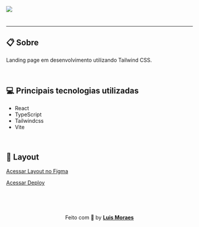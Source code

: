 <img style="margin-bottom:24px" src="https://ik.imagekit.io/meaid6cls2/Figma_land/figmaland_CtsSIhzdr.png?ik-sdk-version=javascript-1.4.3&updatedAt=1672449766024" />

---

## 📋 Sobre

<p>Landing page em desenvolvimento utilizando Tailwind CSS.</p>

<br />

## 💻 Principais tecnologias utilizadas

- React
- TypeScript
- Tailwindcss
- Vite

<br />

## 🎨 Layout

[Acessar Layout no Figma](https://www.figma.com/file/saEuGFYFIWxj68gJIJ9TsT/Figmaland--Business-Landing-page-(Community)?node-id=65%3A122&t=JbqnGanTLQSx0UCd-0)

[Acessar Deploy](https://figma-land-luismkm.netlify.app/)

<br />
<br />

<p align="center" style="padding-top: 15px;">Feito com 💜 by <strong><a href="https://www.linkedin.com/in/luismkm/" target="_blank">Luis Moraes</a></strong> </p>